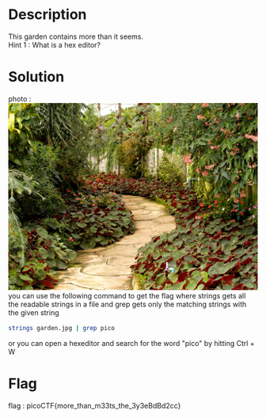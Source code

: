 # Description

This garden contains more than it seems.  
Hint 1 : What is a hex editor?

# Solution

photo :
![alt image](garden.jpg)
you can use the following command to get the flag where strings gets all the readable strings in a file and grep gets only the matching strings with the given string

```bash
strings garden.jpg | grep pico
```

or you can open a hexeditor and search for the word "pico" by hitting Ctrl + W

# Flag

flag : picoCTF{more_than_m33ts_the_3y3eBdBd2cc}

